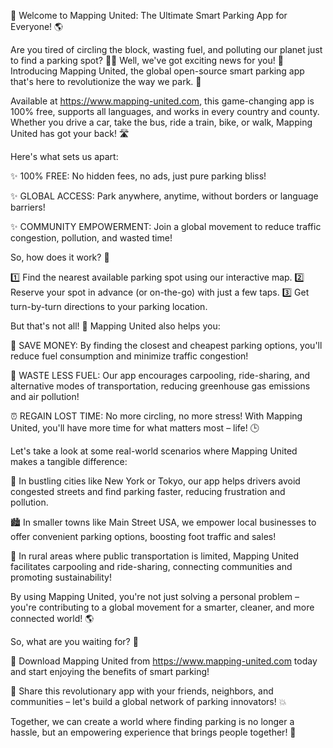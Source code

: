 🎉 Welcome to Mapping United: The Ultimate Smart Parking App for Everyone! 🌎

Are you tired of circling the block, wasting fuel, and polluting our planet just to find a parking spot? 🚗💨 Well, we've got exciting news for you! 📣 Introducing Mapping United, the global open-source smart parking app that's here to revolutionize the way we park. 🚀

Available at https://www.mapping-united.com, this game-changing app is 100% free, supports all languages, and works in every country and county. Whether you drive a car, take the bus, ride a train, bike, or walk, Mapping United has got your back! 🛣️

Here's what sets us apart:

✨ 100% FREE: No hidden fees, no ads, just pure parking bliss!

✨ GLOBAL ACCESS: Park anywhere, anytime, without borders or language barriers!

✨ COMMUNITY EMPOWERMENT: Join a global movement to reduce traffic congestion, pollution, and wasted time!

So, how does it work? 🤔

1️⃣ Find the nearest available parking spot using our interactive map.
2️⃣ Reserve your spot in advance (or on-the-go) with just a few taps.
3️⃣ Get turn-by-turn directions to your parking location.

But that's not all! 🎉 Mapping United also helps you:

💸 SAVE MONEY: By finding the closest and cheapest parking options, you'll reduce fuel consumption and minimize traffic congestion!

🌟 WASTE LESS FUEL: Our app encourages carpooling, ride-sharing, and alternative modes of transportation, reducing greenhouse gas emissions and air pollution!

⏰ REGAIN LOST TIME: No more circling, no more stress! With Mapping United, you'll have more time for what matters most – life! 🕒

Let's take a look at some real-world scenarios where Mapping United makes a tangible difference:

🌆 In bustling cities like New York or Tokyo, our app helps drivers avoid congested streets and find parking faster, reducing frustration and pollution.

🏙️ In smaller towns like Main Street USA, we empower local businesses to offer convenient parking options, boosting foot traffic and sales!

🚗 In rural areas where public transportation is limited, Mapping United facilitates carpooling and ride-sharing, connecting communities and promoting sustainability!

By using Mapping United, you're not just solving a personal problem – you're contributing to a global movement for a smarter, cleaner, and more connected world! 🌎

So, what are you waiting for? 🤔

📲 Download Mapping United from https://www.mapping-united.com today and start enjoying the benefits of smart parking!

💬 Share this revolutionary app with your friends, neighbors, and communities – let's build a global network of parking innovators! 💥

Together, we can create a world where finding parking is no longer a hassle, but an empowering experience that brings people together! 🌈